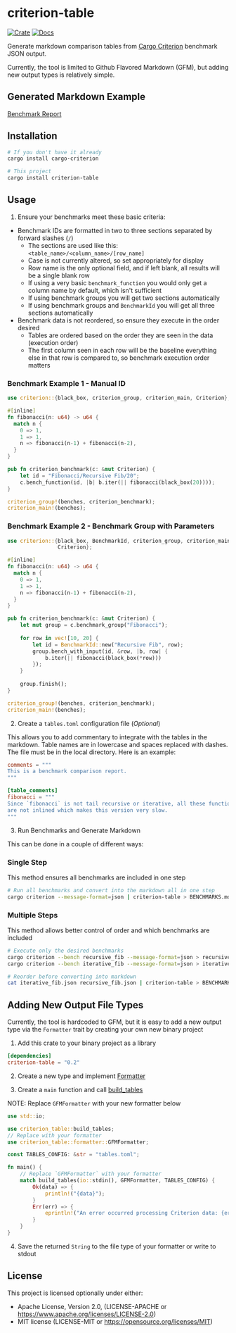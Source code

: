 # criterion-table

[![Crate](https://img.shields.io/crates/v/criterion-table?style=for-the-badge)](https://crates.io/crates/criterion-table)
[![Docs](https://img.shields.io/docsrs/criterion-table?style=for-the-badge)](https://docs.rs/criterion-table)

Generate markdown comparison tables from 
[Cargo Criterion](https://github.com/bheisler/cargo-criterion) benchmark JSON 
output. 

Currently, the tool is limited to Github Flavored Markdown (GFM), but adding 
new output types is relatively simple.

## Generated Markdown Example

[Benchmark Report](example/README.md)

## Installation

```bash
# If you don't have it already
cargo install cargo-criterion

# This project
cargo install criterion-table
```

## Usage

1. Ensure your benchmarks meet these basic criteria:

* Benchmark IDs are formatted in two to three sections separated by forward 
  slashes (`/`)
    * The sections are used like this: `<table_name>/<column_name>/[row_name]`
    * Case is not currently altered, so set appropriately for display
    * Row name is the only optional field, and if left blank, all results 
      will be a single blank row
    * If using a very basic `benchmark_function` you would only get a column 
      name by default, which isn't sufficient
    * If using benchmark groups you will get two sections automatically
    * If using benchmark groups and `BenchmarkId` you will get all three 
      sections automatically
* Benchmark data is not reordered, so ensure they execute in the order desired
    * Tables are ordered based on the order they are seen in the data 
      (execution order)
    * The first column seen in each row will be the baseline everything else 
      in that row is compared to, so benchmark execution order matters

### Benchmark Example 1 - Manual ID

```rust
use criterion::{black_box, criterion_group, criterion_main, Criterion};

#[inline]
fn fibonacci(n: u64) -> u64 {
  match n {
    0 => 1,
    1 => 1,
    n => fibonacci(n-1) + fibonacci(n-2),
  }
}

pub fn criterion_benchmark(c: &mut Criterion) {
    let id = "Fibonacci/Recursive Fib/20";
    c.bench_function(id, |b| b.iter(|| fibonacci(black_box(20))));
}

criterion_group!(benches, criterion_benchmark);
criterion_main!(benches);
```

### Benchmark Example 2 - Benchmark Group with Parameters

```rust
use criterion::{black_box, BenchmarkId, criterion_group, criterion_main, 
                Criterion};

#[inline]
fn fibonacci(n: u64) -> u64 {
  match n {
    0 => 1,
    1 => 1,
    n => fibonacci(n-1) + fibonacci(n-2),
  }
}

pub fn criterion_benchmark(c: &mut Criterion) {
    let mut group = c.benchmark_group("Fibonacci");
    
    for row in vec![10, 20] {
        let id = BenchmarkId::new("Recursive Fib", row);
        group.bench_with_input(id, &row, |b, row| {
            b.iter(|| fibonacci(black_box(*row)))
        });
    }
    
    group.finish();
}

criterion_group!(benches, criterion_benchmark);
criterion_main!(benches);
```

2. Create a `tables.toml` configuration file (*Optional*)

This allows you to add commentary to integrate with the tables in the markdown. 
Table names are in lowercase and spaces replaced with dashes. The file must 
be in the local directory. Here is an example:

```toml
comments = """
This is a benchmark comparison report.
"""

[table_comments]
fibonacci = """
Since `fibonacci` is not tail recursive or iterative, all these function calls 
are not inlined which makes this version very slow.
"""
```

3. Run Benchmarks and Generate Markdown

This can be done in a couple of different ways:

### Single Step

This method ensures all benchmarks are included in one step

```bash
# Run all benchmarks and convert into the markdown all in one step
cargo criterion --message-format=json | criterion-table > BENCHMARKS.md
```

### Multiple Steps

This method allows better control of order and which benchmarks are included

```bash
# Execute only the desired benchmarks
cargo criterion --bench recursive_fib --message-format=json > recursive_fib.json
cargo criterion --bench iterative_fib --message-format=json > iterative_fib.json

# Reorder before converting into markdown
cat iterative_fib.json recursive_fib.json | criterion-table > BENCHMARKS.md
```

## Adding New Output File Types

Currently, the tool is hardcoded to GFM, but it is easy to add a new output 
type via the `Formatter` trait by creating your own new binary project

1. Add this crate to your binary project as a library

```toml
[dependencies]
criterion-table = "0.2"
```

2. Create a new type and implement 
[Formatter](https://docs.rs/criterion-table/latest/criterion_table/trait.Formatter.html)

3. Create a `main` function and call 
[build_tables](https://docs.rs/criterion-table/latest/criterion_table/fn.build_tables.html)

NOTE: Replace `GFMFormatter` with your new formatter below 

```rust
use std::io;

use criterion_table::build_tables;
// Replace with your formatter
use criterion_table::formatter::GFMFormatter;

const TABLES_CONFIG: &str = "tables.toml";

fn main() {
    // Replace `GFMFormatter` with your formatter
    match build_tables(io::stdin(), GFMFormatter, TABLES_CONFIG) {
        Ok(data) => {
            println!("{data}");
        }
        Err(err) => {
            eprintln!("An error occurred processing Criterion data: {err}");
        }
    }
}
```

4. Save the returned `String` to the file type of your formatter or write to 
   stdout

## License

This project is licensed optionally under either:

* Apache License, Version 2.0, (LICENSE-APACHE
  or https://www.apache.org/licenses/LICENSE-2.0)
* MIT license (LICENSE-MIT or https://opensource.org/licenses/MIT)
